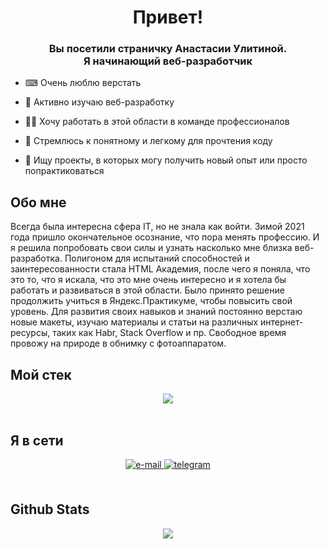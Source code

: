 <div align="center">
  <h1>Привет!</h1>
</div>  

### <div align="center"> Вы посетили страничку Анастасии Улитиной. <br> Я начинающий веб-разработчик</div>


- ⌨ Очень люблю верстать

- 🔭 Активно изучаю веб-разработку

- 🧑‍💻 Хочу работать в этой области в команде профессионалов

- 📝 Стремлюсь к понятному и легкому для прочтения коду

- 🔎 Ищу проекты, в которых могу получить новый опыт или просто попрактиковаться

## Обо мне
Всегда была интересна сфера IT, но не знала как войти. Зимой 2021 года пришло окончательное осознание, что пора менять профессию. И я  решила попробовать свои силы и узнать насколько мне близка веб-разработка. Полигоном для испытаний способностей и заинтересованности стала HTML Академия, после чего я поняла, что это то, что я искала, что это мне очень интересно и я хотела бы работать и развиваться в этой области.
Было принято решение продолжить учиться в Яндекс.Практикуме, чтобы повысить свой уровень. Для развития своих навыков и знаний постоянно верстаю новые макеты, изучаю материалы и статьи на различных интернет-ресурсы, таких как Habr, Stack Overflow и пр. Свободное время провожу на природе в обнимку с фотоаппаратом.
<br/>  


## Мой стек
<div align="center">
  <a href="https://skillicons.dev">
    <img src="https://skillicons.dev/icons?i=html,css,git,sass,js,ps,figma,ai,vscode,webpack,react" />
  </a>
</div>

<br/>  

## Я в сети 
<div align="center">
<a href="mailto:Ulitina-A8@yandex.ru" target="_blank">
<img src="https://img.shields.io/badge/-E--mail-red" alt=e-mail style="margin-bottom: 5px;" />
</a>  
<a href="http://t.me/aulitina" target="_blank">
<img src="https://img.shields.io/badge/-TELEGRAM-blue" alt=telegram style="margin-bottom: 5px;" />
</a>  
</div>  

<br/>  

## Github Stats  
<div align="center"><img src="https://github-readme-stats.vercel.app/api/top-langs/?username=8Eithel8&hide_border=true&layout=compact" align="center" /></div>  
 
 
